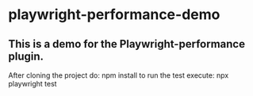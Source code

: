 # playwright-performance-demo
This is a demo for the Playwright-performance plugin.
-----------------------------------------------------
After cloning the project do:
npm install
to run the test execute:
npx playwright test
